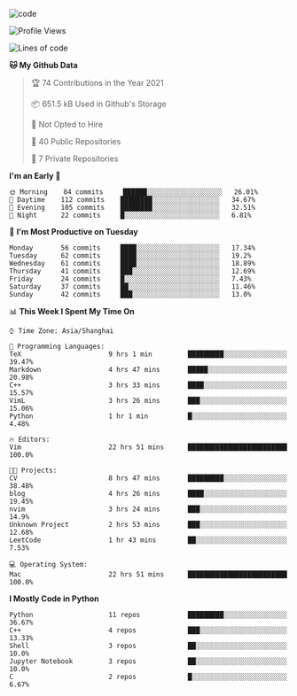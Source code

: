 
<!--
**liuyaanng/liuyaanng** is a ✨ _special_ ✨ repository because its `README.md` (this file) appears on your GitHub profile.

Here are some ideas to get you started:

- 🔭 I’m currently working on ...
- 🌱 I’m currently learning ...
- 👯 I’m looking to collaborate on ...
- 🤔 I’m looking for help with ...
- 💬 Ask me about ...
- 📫 How to reach me: ...
- 😄 Pronouns: ...
- ⚡ Fun fact: ...
-->


![code](https://cdn.jsdelivr.net/gh/liuyaanng/liuyaanng@1.0/code.gif) 

<!--START_SECTION:waka-->
![Profile Views](http://img.shields.io/badge/Profile%20Views-7-blue)

![Lines of code](https://img.shields.io/badge/From%20Hello%20World%20I%27ve%20Written-5.3%20million%20lines%20of%20code-blue)

**🐱 My Github Data** 

> 🏆 74 Contributions in the Year 2021
 > 
> 📦 651.5 kB Used in Github's Storage 
 > 
> 🚫 Not Opted to Hire
 > 
> 📜 40 Public Repositories 
 > 
> 🔑 7 Private Repositories  
 > 
**I'm an Early 🐤** 

```text
🌞 Morning    84 commits     ██████░░░░░░░░░░░░░░░░░░░   26.01% 
🌆 Daytime    112 commits    ████████░░░░░░░░░░░░░░░░░   34.67% 
🌃 Evening    105 commits    ████████░░░░░░░░░░░░░░░░░   32.51% 
🌙 Night      22 commits     █░░░░░░░░░░░░░░░░░░░░░░░░   6.81%

```
📅 **I'm Most Productive on Tuesday** 

```text
Monday       56 commits     ████░░░░░░░░░░░░░░░░░░░░░   17.34% 
Tuesday      62 commits     ████░░░░░░░░░░░░░░░░░░░░░   19.2% 
Wednesday    61 commits     ████░░░░░░░░░░░░░░░░░░░░░   18.89% 
Thursday     41 commits     ███░░░░░░░░░░░░░░░░░░░░░░   12.69% 
Friday       24 commits     █░░░░░░░░░░░░░░░░░░░░░░░░   7.43% 
Saturday     37 commits     ██░░░░░░░░░░░░░░░░░░░░░░░   11.46% 
Sunday       42 commits     ███░░░░░░░░░░░░░░░░░░░░░░   13.0%

```


📊 **This Week I Spent My Time On** 

```text
⌚︎ Time Zone: Asia/Shanghai

💬 Programming Languages: 
TeX                      9 hrs 1 min         █████████░░░░░░░░░░░░░░░░   39.47% 
Markdown                 4 hrs 47 mins       █████░░░░░░░░░░░░░░░░░░░░   20.98% 
C++                      3 hrs 33 mins       ████░░░░░░░░░░░░░░░░░░░░░   15.57% 
VimL                     3 hrs 26 mins       ███░░░░░░░░░░░░░░░░░░░░░░   15.06% 
Python                   1 hr 1 min          █░░░░░░░░░░░░░░░░░░░░░░░░   4.48%

🔥 Editors: 
Vim                      22 hrs 51 mins      █████████████████████████   100.0%

🐱‍💻 Projects: 
CV                       8 hrs 47 mins       █████████░░░░░░░░░░░░░░░░   38.48% 
blog                     4 hrs 26 mins       ████░░░░░░░░░░░░░░░░░░░░░   19.45% 
nvim                     3 hrs 24 mins       ███░░░░░░░░░░░░░░░░░░░░░░   14.9% 
Unknown Project          2 hrs 53 mins       ███░░░░░░░░░░░░░░░░░░░░░░   12.68% 
LeetCode                 1 hr 43 mins        ██░░░░░░░░░░░░░░░░░░░░░░░   7.53%

💻 Operating System: 
Mac                      22 hrs 51 mins      █████████████████████████   100.0%

```

**I Mostly Code in Python** 

```text
Python                   11 repos            █████████░░░░░░░░░░░░░░░░   36.67% 
C++                      4 repos             ███░░░░░░░░░░░░░░░░░░░░░░   13.33% 
Shell                    3 repos             ██░░░░░░░░░░░░░░░░░░░░░░░   10.0% 
Jupyter Notebook         3 repos             ██░░░░░░░░░░░░░░░░░░░░░░░   10.0% 
C                        2 repos             █░░░░░░░░░░░░░░░░░░░░░░░░   6.67%

```



<!--END_SECTION:waka-->
